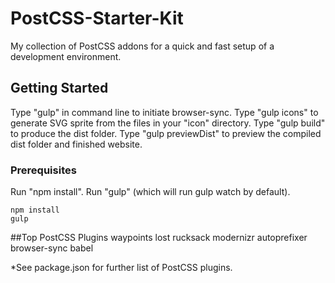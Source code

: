 # PostCSS-Starter-Kit

My collection of PostCSS addons for a quick and fast setup of a development environment.

## Getting Started

Type "gulp" in command line to initiate browser-sync.
Type "gulp icons" to generate SVG sprite from the files in your "icon" directory.
Type "gulp build" to produce the dist folder.
Type "gulp previewDist" to preview the compiled dist folder and finished website.   

### Prerequisites

Run "npm install".
Run "gulp" (which will run gulp watch by default).
```
npm install
gulp
```
##Top PostCSS Plugins
waypoints
lost
rucksack
modernizr
autoprefixer
browser-sync
babel

*See package.json for further list of PostCSS plugins.
